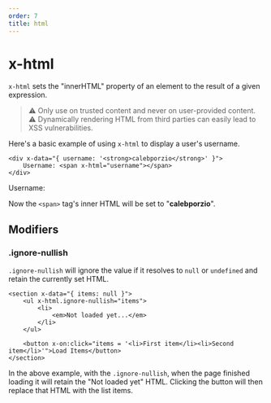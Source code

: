 ```yaml
---
order: 7
title: html
---
```


# x-html

`x-html` sets the "innerHTML" property of an element to the result of a given expression.

> ⚠️ Only use on trusted content and never on user-provided content. ⚠️
> Dynamically rendering HTML from third parties can easily lead to XSS vulnerabilities.

Here's a basic example of using `x-html` to display a user's username.

```alpine
<div x-data="{ username: '<strong>calebporzio</strong>' }">
    Username: <span x-html="username"></span>
</div>
```

<!-- START_VERBATIM -->
<div class="demo">
    <div x-data="{ username: '<strong>calebporzio</strong>' }">
        Username: <span x-html="username"></span>
    </div>
</div>
<!-- END_VERBATIM -->

Now the `<span>` tag's inner HTML will be set to "<strong>calebporzio</strong>".

<a name="modifiers"></a>
## Modifiers

<a name="ignore-nullish"></a>
### .ignore-nullish

`.ignore-nullish` will ignore the value if it resolves to `null` or `undefined` and retain the currently set HTML.

```alpine
<section x-data="{ items: null }">
    <ul x-html.ignore-nullish="items">
        <li>
            <em>Not loaded yet...</em>
        </li>
    </ul>

    <button x-on:click="items = '<li>First item</li><li>Second item</li>'">Load Items</button>
</section>
```

In the above example, with the `.ignore-nullish`, when the page finished loading it will retain the "Not loaded yet" HTML. Clicking the button will then replace that HTML with the list items.